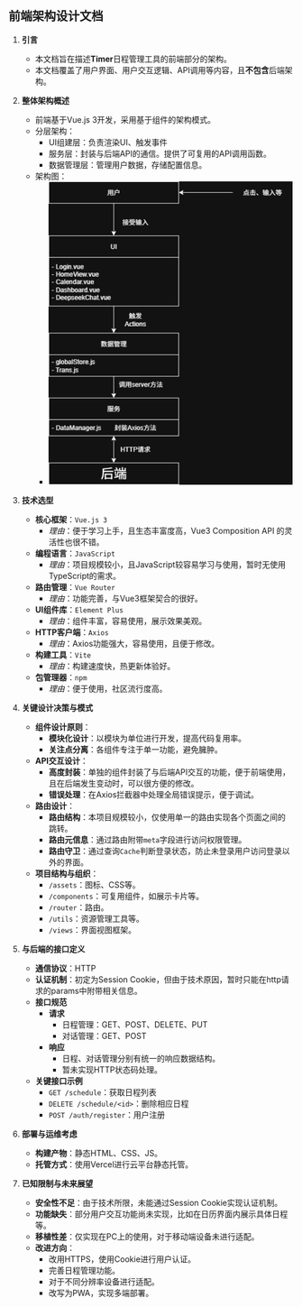 前端架构设计文档
---
1. **引言**
    * 本文档旨在描述**Timer**日程管理工具的前端部分的架构。
    * 本文档覆盖了用户界面、用户交互逻辑、API调用等内容，且**不包含**后端架构。

2. **整体架构概述**
    * 前端基于Vue.js 3开发，采用基于组件的架构模式。
    * 分层架构：
        * UI组建层：负责渲染UI、触发事件
        * 服务层：封装与后端API的通信。提供了可复用的API调用函数。
        * 数据管理层：管理用户数据，存储配置信息。
    * 架构图：
        * ![架构图](photos/frontends/架构图.png)

3. **技术选型**
    * **核心框架**：`Vue.js 3`
        *   *理由*：便于学习上手，且生态丰富度高，Vue3 Composition API 的灵活性也很不错。
    * **编程语言**：`JavaScript`
        *   *理由*：项目规模较小，且JavaScript较容易学习与使用，暂时无使用TypeScript的需求。
    * **路由管理**：`Vue Router`
        *   *理由*：功能完善，与Vue3框架契合的很好。
    * **UI组件库**：`Element Plus`
        *   *理由*：组件丰富，容易使用，展示效果美观。
    * **HTTP客户端**：`Axios`
        *   *理由*：Axios功能强大，容易使用，且便于修改。
    * **构建工具**：`Vite`
        *   *理由*：构建速度快，热更新体验好。
    * **包管理器**：`npm`
        *   *理由*：便于使用，社区流行度高。

4. **关键设计决策与模式**
    * **组件设计原则**：
        *   **模块化设计**：以模块为单位进行开发，提高代码复用率。
        *   **关注点分离**：各组件专注于单一功能，避免臃肿。
    * **API交互设计**：
        *   **高度封装**：单独的组件封装了与后端API交互的功能，便于前端使用，且在后端发生变动时，可以很方便的修改。
        *   **错误处理**：在Axios拦截器中处理全局错误提示，便于调试。
    * **路由设计**：
        *   **路由结构**：本项目规模较小，仅使用单一的路由实现各个页面之间的跳转。
        *   **路由元信息**：通过路由附带`meta`字段进行访问权限管理。
        *   **路由守卫**：通过查询`Cache`判断登录状态，防止未登录用户访问登录以外的界面。
    * **项目结构与组织**：
        * `/assets`：图标、CSS等。
        * `/components`：可复用组件，如展示卡片等。
        * `/router`：路由。
        * `/utils`：资源管理工具等。
        * `/views`：界面视图框架。

5. **与后端的接口定义**
    * **通信协议**：HTTP
    * **认证机制**：初定为Session Cookie，但由于技术原因，暂时只能在http请求的params中附带相关信息。
    * **接口规范**
        * **请求**
            * 日程管理：GET、POST、DELETE、PUT
            * 对话管理：GET、POST
        * **响应**
            * 日程、对话管理分别有统一的响应数据结构。
            * 暂未实现HTTP状态码处理。
    * **关键接口示例**
        *   `GET /schedule`：获取日程列表
        *   `DELETE /schedule/<id>`：删除相应日程
        *   `POST /auth/register`：用户注册

6. **部署与运维考虑**
    * **构建产物**：静态HTML、CSS、JS。
    * **托管方式**：使用Vercel进行云平台静态托管。

7. **已知限制与未来展望**
    * **安全性不足**：由于技术所限，未能通过Session Cookie实现认证机制。
    * **功能缺失**：部分用户交互功能尚未实现，比如在日历界面内展示具体日程等。
    * **移植性差**：仅实现在PC上的使用，对于移动端设备未进行适配。
    * **改进方向**：
        * 改用HTTPS，使用Cookie进行用户认证。
        * 完善日程管理功能。
        * 对于不同分辨率设备进行适配。
        * 改写为PWA，实现多端部署。